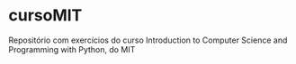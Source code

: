 # cursoMIT
Repositório com exercícios do curso Introduction to Computer Science and Programming with Python, do MIT
